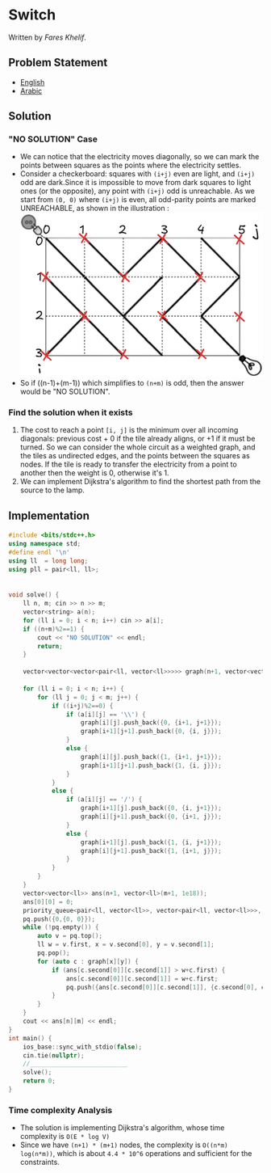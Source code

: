 # Switch

Written by _Fares Khelif_.


## Problem Statement

- [English](statements/switch.pdf)
- [Arabic](statements/switch%20(ar_DZ).pdf)

## Solution

### "NO SOLUTION" Case
- We can notice that the electricity moves diagonally, so we can mark the points between squares as the points where the electricity settles.
- Consider a checkerboard: squares with `(i+j)` even are light, and `(i+j)` odd are dark.Since it is impossible to move from dark squares to light ones (or the opposite), any point with `(i+j)` odd is unreachable. As we start from `(0, 0)` where `(i+j)` is even, all odd-parity points are marked UNREACHABLE, as shown in the illustration :  ![](image.png)
- So if ((n-1)+(m-1)) which simplifies to `(n+m)` is odd, then the answer would be "NO SOLUTION".

### Find the solution when it exists 
1. The cost to reach a point `[i, j]` is the minimum over all incoming diagonals: previous cost + 0 if the tile already aligns, or +1 if it must be turned.
   So we can consider the whole circuit as a weighted graph, and the tiles as undirected edges, and the points between the squares as nodes. If the tile is ready to transfer the electricity from a point to another then the weight is 0, otherwise it's 1.
2. We can implement Dijkstra's algorithm to find the shortest path from the source to the lamp.

## Implementation 
```cpp
#include <bits/stdc++.h>  
using namespace std;  
#define endl '\n'  
using ll  = long long;  
using pll = pair<ll, ll>;  
  
  
void solve() {  
    ll n, m; cin >> n >> m;  
    vector<string> a(n);  
    for (ll i = 0; i < n; i++) cin >> a[i];  
    if ((n+m)%2==1) {  
        cout << "NO SOLUTION" << endl;  
        return;  
    }  
  
    vector<vector<vector<pair<ll, vector<ll>>>>> graph(n+1, vector<vector<pair<ll, vector<ll>>>>(m+1));  
  
    for (ll i = 0; i < n; i++) {  
        for (ll j = 0; j < m; j++) {  
            if ((i+j)%2==0) {  
                if (a[i][j] == '\\') {  
                    graph[i][j].push_back({0, {i+1, j+1}});  
                    graph[i+1][j+1].push_back({0, {i, j}});  
                }  
                else {  
                    graph[i][j].push_back({1, {i+1, j+1}});  
                    graph[i+1][j+1].push_back({1, {i, j}});  
                }  
            }  
            else {  
                if (a[i][j] == '/') {  
                    graph[i+1][j].push_back({0, {i, j+1}});  
                    graph[i][j+1].push_back({0, {i+1, j}});  
                }  
                else {  
                    graph[i+1][j].push_back({1, {i, j+1}});  
                    graph[i][j+1].push_back({1, {i+1, j}});  
                }  
            }  
        }  
    }  
    vector<vector<ll>> ans(n+1, vector<ll>(m+1, 1e18));  
    ans[0][0] = 0;  
    priority_queue<pair<ll, vector<ll>>, vector<pair<ll, vector<ll>>>, greater<pair<ll, vector<ll>>>> pq; // {cost of reaching, x, y}  
    pq.push({0,{0, 0}});  
    while (!pq.empty()) {  
        auto v = pq.top();  
        ll w = v.first, x = v.second[0], y = v.second[1];  
        pq.pop();  
        for (auto c : graph[x][y]) {  
            if (ans[c.second[0]][c.second[1]] > w+c.first) {  
                ans[c.second[0]][c.second[1]] = w+c.first;  
                pq.push({ans[c.second[0]][c.second[1]], {c.second[0], c.second[1]}});  
            }  
        }  
    }  
    cout << ans[n][m] << endl;  
}  
int main() {  
    ios_base::sync_with_stdio(false);  
    cin.tie(nullptr);  
    //___________________________  
    solve();  
    return 0;  
}
```

### Time complexity Analysis
- The solution is implementing Dijkstra's algorithm, whose time complexity is `O(E * log V)` 
- Since we have `(n+1) * (m+1)` nodes, the complexity is `O((n*m) log(n*m))`, which is about `4.4 * 10^6` operations and sufficient for the constraints.